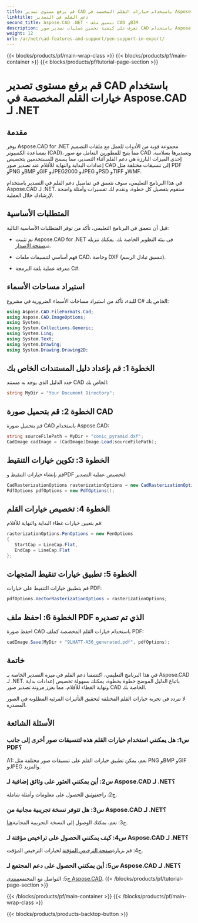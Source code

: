 ```yaml
---
title: قم برفع مستوى تصدير CAD باستخدام خيارات القلم المخصصة في Aspose.CAD لـ .NET
linktitle: دعم القلم في التصدير
second_title: Aspose.CAD .NET - تنسيق ملف CAD وBIM
description: تعرف على كيفية تحسين عمليات تصدير صور CAD باستخدام Aspose.CAD لـ .NET. قم بتخصيص خيارات القلم للحصول على صور مذهلة بصيغة PDF وPNG وBMP والمزيد.
weight: 12
url: /ar/net/cad-features-and-support/pen-support-in-export/
---
```


{{< blocks/products/pf/main-wrap-class >}}
{{< blocks/products/pf/main-container >}}
{{< blocks/products/pf/tutorial-page-section >}}

# قم برفع مستوى تصدير CAD باستخدام خيارات القلم المخصصة في Aspose.CAD لـ .NET

## مقدمة

يوفر Aspose.CAD for .NET مجموعة قوية من الأدوات للعمل مع ملفات التصميم بمساعدة الكمبيوتر (CAD)، مما يتيح للمطورين التعامل مع صور CAD وتصديرها بسلاسة. إحدى الميزات البارزة هي دعم القلم أثناء التصدير، مما يسمح للمستخدمين بتخصيص إعدادات البداية والنهاية للأقلام عند تصدير صور CAD إلى تنسيقات مختلفة مثل PDF وPNG وBMP وGIF وJPEG2000 وJPEG وPSD وTIFF وWMF.

في هذا البرنامج التعليمي، سوف نتعمق في تفاصيل دعم القلم في التصدير باستخدام Aspose.CAD لـ .NET. سنقوم بتفصيل كل خطوة، ونقدم لك تفسيرات وأمثلة واضحة لإرشادك خلال العملية.

## المتطلبات الأساسية

قبل أن نتعمق في البرنامج التعليمي، تأكد من توفر المتطلبات الأساسية التالية:

- تم تثبيت Aspose.CAD for .NET في بيئة التطوير الخاصة بك. يمكنك تنزيله من[صفحة الإصدار](https://releases.aspose.com/cad/net/).

- فهم أساسي لتنسيقات ملفات CAD، وخاصة DXF (تنسيق تبادل الرسم).

- معرفة عملية بلغة البرمجة C#.

## استيراد مساحات الأسماء

للبدء، تأكد من استيراد مساحات الأسماء الضرورية في مشروع C# الخاص بك:

```csharp
using Aspose.CAD.FileFormats.Cad;
using Aspose.CAD.ImageOptions;
using System;
using System.Collections.Generic;
using System.Linq;
using System.Text;
using System.Drawing;
using System.Drawing.Drawing2D;
```

## الخطوة 1: قم بإعداد دليل المستندات الخاص بك

حدد الدليل الذي يوجد به مستند CAD الخاص بك:

```csharp
string MyDir = "Your Document Directory";
```

## الخطوة 2: قم بتحميل صورة CAD

قم بتحميل صورة CAD باستخدام Aspose.CAD:

```csharp
string sourceFilePath = MyDir + "conic_pyramid.dxf";
CadImage cadImage = (CadImage)Image.Load(sourceFilePath);
```

## الخطوة 3: تكوين خيارات التنقيط

قم بإنشاء خيارات التنقيط وPDF لتخصيص عملية التصدير:

```csharp
CadRasterizationOptions rasterizationOptions = new CadRasterizationOptions();
PdfOptions pdfOptions = new PdfOptions();
```

## الخطوة 4: تخصيص خيارات القلم

قم بتعيين خيارات غطاء البداية والنهاية للأقلام:

```csharp
rasterizationOptions.PenOptions = new PenOptions
{
   StartCap = LineCap.Flat,
   EndCap = LineCap.Flat
};
```

## الخطوة 5: تطبيق خيارات تنقيط المتجهات

قم بتطبيق خيارات التنقيط على خيارات PDF:

```csharp
pdfOptions.VectorRasterizationOptions = rasterizationOptions;
```

## الخطوة 6: احفظ ملف PDF الذي تم تصديره

احفظ صورة CAD باستخدام خيارات القلم المخصصة كملف PDF:

```csharp
cadImage.Save(MyDir + "9LHATT-A56_generated.pdf", pdfOptions);
```

## خاتمة

في هذا البرنامج التعليمي، اكتشفنا دعم القلم في ميزة التصدير الخاصة بـ Aspose.CAD لـ .NET. باتباع الدليل الموضح خطوة بخطوة، يمكنك بسهولة تخصيص إعدادات بداية ونهاية الغطاء للأقلام، مما يعزز مرونة تصدير صور CAD الخاصة بك.

لا تتردد في تجربة خيارات القلم المختلفة لتحقيق التأثيرات المرئية المطلوبة في الصور المصدرة.

## الأسئلة الشائعة

### س1: هل يمكنني استخدام خيارات القلم هذه لتنسيقات صور أخرى إلى جانب PDF؟

A1: نعم، يمكن تطبيق خيارات القلم على تنسيقات صور مختلفة مثل PNG وBMP وGIF وJPEG والمزيد.

### س2: أين يمكنني العثور على وثائق إضافية لـ Aspose.CAD لـ .NET؟

 ج2: راجع[توثيق](https://reference.aspose.com/cad/net/) للحصول على معلومات وأمثلة شاملة.

### س3: هل تتوفر نسخة تجريبية مجانية من Aspose.CAD لـ .NET؟

 ج3: نعم، يمكنك الوصول إلى النسخة التجريبية المجانية[هنا](https://releases.aspose.com/).

### س4: كيف يمكنني الحصول على تراخيص مؤقتة لـ Aspose.CAD لـ .NET؟

 ج4: قم بزيارة[صفحة الترخيص المؤقتة](https://purchase.aspose.com/temporary-license/) لخيارات الترخيص المؤقت.

### س5: أين يمكنني الحصول على دعم المجتمع لـ Aspose.CAD لـ .NET؟

 ج5: التواصل مع المجتمع[منتدى Aspose.CAD](https://forum.aspose.com/c/cad/19).
{{< /blocks/products/pf/tutorial-page-section >}}

{{< /blocks/products/pf/main-container >}}
{{< /blocks/products/pf/main-wrap-class >}}

{{< blocks/products/products-backtop-button >}}
